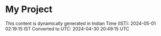 # My Project

This content is dynamically generated in Indian Time (IST): 2024-05-01 02:19:15 IST
Converted to UTC: 2024-04-30 20:49:15 UTC
